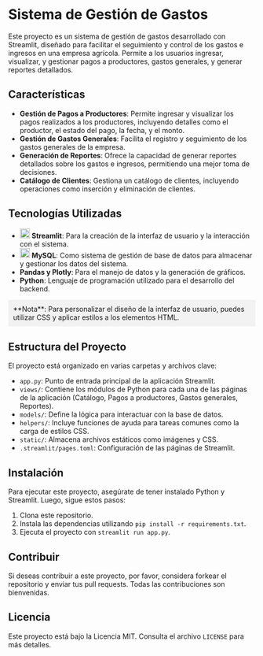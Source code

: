 # Sistema de Gestión de Gastos

Este proyecto es un sistema de gestión de gastos desarrollado con Streamlit, diseñado para facilitar el seguimiento y control de los gastos e ingresos en una empresa agrícola. Permite a los usuarios ingresar, visualizar, y gestionar pagos a productores, gastos generales, y generar reportes detallados.

## Características

- **Gestión de Pagos a Productores**: Permite ingresar y visualizar los pagos realizados a los productores, incluyendo detalles como el productor, el estado del pago, la fecha, y el monto.
- **Gestión de Gastos Generales**: Facilita el registro y seguimiento de los gastos generales de la empresa.
- **Generación de Reportes**: Ofrece la capacidad de generar reportes detallados sobre los gastos e ingresos, permitiendo una mejor toma de decisiones.
- **Catálogo de Clientes**: Gestiona un catálogo de clientes, incluyendo operaciones como inserción y eliminación de clientes.
## Tecnologías Utilizadas

- <img src="https://example.com/python.png" alt="Python" width="20" height="20"> **Streamlit**: Para la creación de la interfaz de usuario y la interacción con el sistema.
- <img src="https://example.com/streamlit.png" alt="Streamlit" width="20" height="20"> **MySQL**: Como sistema de gestión de base de datos para almacenar y gestionar los datos del sistema.
- <i class="fab fa-python"></i> **Pandas y Plotly**: Para el manejo de datos y la generación de gráficos.
- <i class="fab fa-python"></i> **Python**: Lenguaje de programación utilizado para el desarrollo del backend.

<div style="background-color: #f2f2f2; padding: 10px;">
    <i class="fas fa-info-circle"></i> **Nota**: Para personalizar el diseño de la interfaz de usuario, puedes utilizar CSS y aplicar estilos a los elementos HTML.
</div>

## Estructura del Proyecto

El proyecto está organizado en varias carpetas y archivos clave:

- `app.py`: Punto de entrada principal de la aplicación Streamlit.
- `views/`: Contiene los módulos de Python para cada una de las páginas de la aplicación (Catálogo, Pagos a productores, Gastos generales, Reportes).
- `models/`: Define la lógica para interactuar con la base de datos.
- `helpers/`: Incluye funciones de ayuda para tareas comunes como la carga de estilos CSS.
- `static/`: Almacena archivos estáticos como imágenes y CSS.
- `.streamlit/pages.toml`: Configuración de las páginas de Streamlit.

## Instalación

Para ejecutar este proyecto, asegúrate de tener instalado Python y Streamlit. Luego, sigue estos pasos:

1. Clona este repositorio.
2. Instala las dependencias utilizando `pip install -r requirements.txt`.
3. Ejecuta el proyecto con `streamlit run app.py`.

## Contribuir

Si deseas contribuir a este proyecto, por favor, considera forkear el repositorio y enviar tus pull requests. Todas las contribuciones son bienvenidas.

## Licencia

Este proyecto está bajo la Licencia MIT. Consulta el archivo `LICENSE` para más detalles.